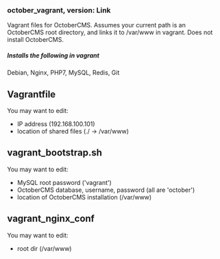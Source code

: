 ### october_vagrant, version: Link
Vagrant files for OctoberCMS.
Assumes your current path is an OctoberCMS root directory, and links it to /var/www in vagrant.
Does not install OctoberCMS.

##### Installs the following in vagrant
Debian, Nginx, PHP7, MySQL, Redis, Git

## Vagrantfile
You may want to edit:
- IP address (192.168.100.101)
- location of shared files (./ -> /var/www)

## vagrant_bootstrap.sh
You may want to edit:
- MySQL root password ('vagrant')
- OctoberCMS database, username, password (all are 'october')
- location of OctoberCMS installation (/var/www)

## vagrant_nginx_conf
You may want to edit:
- root dir (/var/www)
